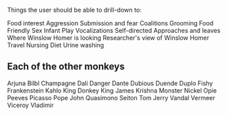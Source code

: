 Things the user should be able to drill-down to:


Food interest
Aggression
Submission and fear
Coalitions
Grooming
Food
Friendly
Sex
Infant
Play
Vocalizations
Self-directed
Approaches and leaves
Where Winslow Homer is looking
Researcher's view of Winslow Homer
Travel
Nursing
Diet
Urine washing


Each of the other monkeys
-------------------------
Arjuna
Bilbl
Champagne
Dali
Danger
Dante
Dubious
Duende
Duplo
Fishy
Frankenstein
Kahlo
King Donkey
King James
Krishna
Monster
Nickel
Opie
Peeves
Picasso
Pope John
Quasimono
Seiton
Tom Jerry
Vandal
Vermeer
Viceroy
Vladimir

